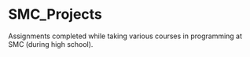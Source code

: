 # SMC_Projects
Assignments completed while taking various courses in programming at SMC (during high school).
